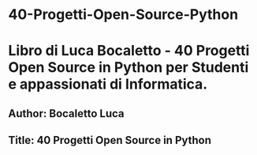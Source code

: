 # 40-Progetti-Open-Source-Python
# Libro di Luca Bocaletto - 40 Progetti Open Source in Python per Studenti e appassionati di Informatica.
## Author: Bocaletto Luca
## Title: 40 Progetti Open Source in Python
